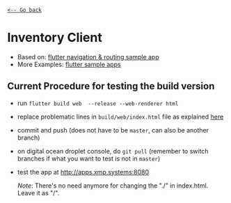 [`<-- Go back`](../README.md)

# Inventory Client

- Based on: [flutter navigation & routing sample app](https://flutter.github.io/samples/navigation_and_routing.html)
- More Examples: [flutter sample apps](https://flutter.github.io/samples/#)

## Current Procedure for testing the build version

- run `flutter build web  --release --web-renderer html`
- replace problematic lines in `build/web/index.html` file as explained [here](https://github.com/linomp/polito-comm-systems-client/issues/11)
- commit and push (does not have to be `master`, can also be another branch)
- on digital ocean droplet console, do `git pull` (remember to switch branches if what you want to test is not in `master`)
- test the app at http://apps.xmp.systems:8080


  _Note_: There's no need anymore for changing the "./" in index.html.  Leave it as "/".
